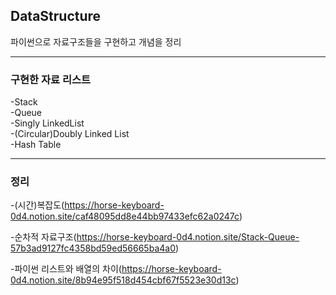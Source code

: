 ## DataStructure
파이썬으로 자료구조들을 구현하고 개념을 정리


---


### 구현한 자료 리스트

-Stack
<br/>
-Queue
<br/>
-Singly LinkedList
<br/>
-(Circular)Doubly Linked List
<br/>
-Hash Table



---


### 정리
-(시간)복잡도(https://horse-keyboard-0d4.notion.site/caf48095dd8e44bb97433efc62a0247c)


-순차적 자료구조(https://horse-keyboard-0d4.notion.site/Stack-Queue-57b3ad9127fc4358bd59ed56665ba4a0)


-파이썬 리스트와 배열의 차이(https://horse-keyboard-0d4.notion.site/8b94e95f518d454cbf67f5523e30d13c)
